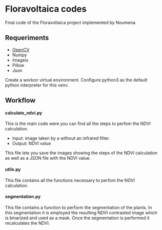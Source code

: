 # Floravoltaica codes
Final code of the Floravoltaica project implemented by Noumena.

## Requeriments
- [OpenCV](https://www.pyimagesearch.com/2020/02/03/how-to-use-opencvs-dnn-module-with-nvidia-gpus-cuda-and-cudnn/)
- Numpy
- Imageio
- Pillow
- Json

Create a workon virtual environment. 
Configure python3 as the default python interpreter for this venv.

## Workflow
#### calculate_ndvi.py
This is the main code were you can find all the steps to perfom the NDVI calculation. 
- Input: image taken by a without an infrared filter.
- Output: NDVI value

This file lets you save the images showing the steps of the NDVI calculation as well as a JSON file with the NDVI value.

#### utils.py
This file contains all the functions necessary to perfom the NDVI calculation. 

#### segmentation.py
This file contains a function to perform the segmentation of the plants. In this segmentation it is employed the resulting NDVI contrasted image which is binarized and used as a mask. Once the segmentation is performed it recalculates the NDVI.
